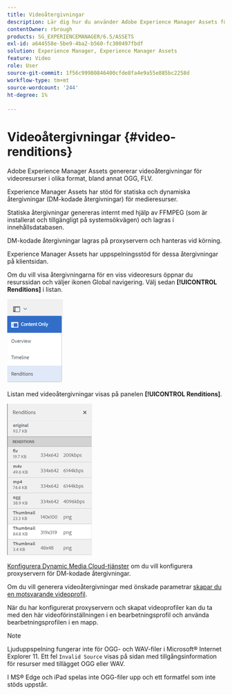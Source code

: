 ```yaml
---
title: Videoåtergivningar
description: Lär dig hur du använder Adobe Experience Manager Assets för att generera videoåtergivningar för videoresurser i olika format, som OGG, FLV och så vidare.
contentOwner: rbrough
products: SG_EXPERIENCEMANAGER/6.5/ASSETS
exl-id: a644558e-5be9-4ba2-b560-fc300497fbdf
solution: Experience Manager, Experience Manager Assets
feature: Video
role: User
source-git-commit: 1f56c99980846400cfde8fa4e9a55e885bc2258d
workflow-type: tm+mt
source-wordcount: '244'
ht-degree: 1%

---
```


# Videoåtergivningar {#video-renditions}

Adobe Experience Manager Assets genererar videoåtergivningar för videoresurser i olika format, bland annat OGG, FLV.

Experience Manager Assets har stöd för statiska och dynamiska återgivningar (DM-kodade återgivningar) för medieresurser.

Statiska återgivningar genereras internt med hjälp av FFMPEG (som är installerat och tillgängligt på systemsökvägen) och lagras i innehållsdatabasen.

DM-kodade återgivningar lagras på proxyservern och hanteras vid körning.

Experience Manager Assets har uppspelningsstöd för dessa återgivningar på klientsidan.

Om du vill visa återgivningarna för en viss videoresurs öppnar du resurssidan och väljer ikonen Global navigering. Välj sedan **[!UICONTROL Renditions]** i listan.

![chlimage_1-478](assets/chlimage_1-478.png)

Listan med videoåtergivningar visas på panelen **[!UICONTROL Renditions]**.

![chlimage_1-479](assets/chlimage_1-479.png)

[Konfigurera Dynamic Media Cloud-tjänster](config-dynamic.md) om du vill konfigurera proxyservern för DM-kodade återgivningar.

Om du vill generera videoåtergivningar med önskade parametrar [skapar du en motsvarande videoprofil](video-profiles.md).

När du har konfigurerat proxyservern och skapat videoprofiler kan du ta med den här videoförinställningen i en bearbetningsprofil och använda bearbetningsprofilen i en mapp.

>[!NOTE]
>
>Ljuduppspelning fungerar inte för OGG- och WAV-filer i Microsoft® Internet Explorer 11. Ett fel `Invalid Source` visas på sidan med tillgångsinformation för resurser med tillägget OGG eller WAV.
>
>I MS® Edge och iPad spelas inte OGG-filer upp och ett formatfel som inte stöds uppstår.
